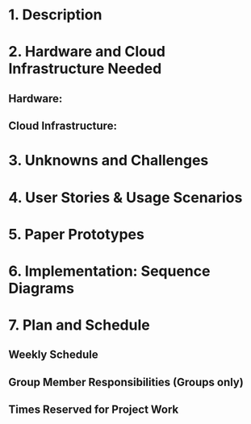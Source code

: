 

# 1. Description

# 2. Hardware and Cloud Infrastructure Needed

## Hardware:

## Cloud Infrastructure:

# 3. Unknowns and Challenges

# 4. User Stories & Usage Scenarios

# 5. Paper Prototypes

# 6. Implementation: Sequence Diagrams

# 7. Plan and Schedule

## Weekly Schedule

## Group Member Responsibilities (Groups only)

## Times Reserved for Project Work
